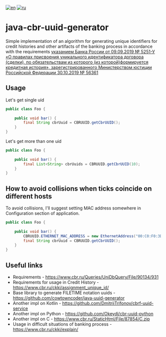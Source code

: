 [![en](https://img.shields.io/badge/lang-en-blue.svg)](https://github.com/a-simeshin/java-cbr-uuid-generator/blob/main/README.en.md)
[![ru](https://img.shields.io/badge/lang-ru-blue.svg)](https://github.com/a-simeshin/java-cbr-uuid-generator/blob/main/README.md)

# java-cbr-uuid-generator

Simple implementation of an algorithm for generating unique identifiers for credit histories and other artifacts of the 
banking process in accordance with the requirements [указанием Банка России от 09.09.2019 № 5251-У «О правилах 
присвоения уникального идентификатора договора (сделки), по обязательствам из которого (из которой)формируется 
кредитная история», зарегистрированного Министерством юстиции 
Российской Федерации 30.10.2019 № 56361](https://www.cbr.ru/Queries/UniDbQuery/File/90134/931)

## Usage

Let's get single uid

```java
public class Foo {
    
    public void bar() {
        final String cbrUuid = CBRUUID.getCbrUUID();
    }
}
```

Let's get more than one uid

```java
public class Foo {
    
    public void bar() {
        final List<String> cbrUuids = CBRUUID.getCbrUUID(10);
    }
}
```

## How to avoid collisions when ticks coincide on different hosts

To avoid collisions, I'll suggest setting MAC address somewhere in Configuration section of application.

```java
public class Foo {
    
    public void bar() {
        CBRUUID.ETHERNET_MAC_ADDRESS = new EthernetAddress("00:C0:F0:3D:5B:7C");
        final String cbrUuid = CBRUUID.getCbrUUID();
    }
}
```

## Useful links

* Requirements - https://www.cbr.ru/Queries/UniDbQuery/File/90134/931
* Requirements for usage in Credit History - https://www.cbr.ru/ckki/assignment_unique_id/
* Base library to generate FILETIME notation uuids - https://github.com/cowtowncoder/java-uuid-generator
* Another impl on Kotlin - https://github.com/DmitriiTrifonov/cbrf-uuid-service
* Another impl on Python - https://github.com/Okeydj/cbr-uuid-python
* Another impl on C - https://www.cbr.ru/StaticHtml/File/87854/C.zip
* Usage in difficult situations of banking process - https://www.cbr.ru/ckki/explain/
